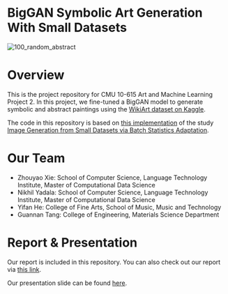 # BigGAN Symbolic Art Generation With Small Datasets

![100_random_abstract](https://user-images.githubusercontent.com/29810416/156103088-b7189e64-c153-4d0d-99d2-f80d95882472.jpg)

# Overview

This is the project repository for CMU 10-615 Art and Machine Learning Project 2. In this project, we fine-tuned a BigGAN model to generate symbolic and abstract paintings using the [WikiArt dataset on Kaggle](https://www.kaggle.com/ipythonx/wikiart-gangogh-creating-art-gan).

The code in this repository is based on [this implementation](https://github.com/nogu-atsu/small-dataset-image-generation) of the study
[Image Generation from Small Datasets via Batch Statistics Adaptation](https://arxiv.org/abs/1904.01774).

# Our Team

- Zhouyao Xie: School of Computer Science, Language Technology Institute, Master of Computational Data Science
- Nikhil Yadala: School of Computer Science, Language Technology Institute, Master of Computational Data Science
- Yifan He: College of Fine Arts, School of Music, Music and Technology
- Guannan Tang: College of Engineering, Materials Science Department

# Report & Presentation

Our report is included in this repository. You can also check out our report via [this link](https://docs.google.com/document/d/1fbyA6RPusn2PiJagWwM1eanZLYPB2N8naEBR83Q8BHU/edit?usp=sharing).

Our presentation slide can be found [here](https://docs.google.com/presentation/d/1j-5lJQzxEgUyj6PWpqj66qM3ZCSxlZqMZ0aa4qD0NxA/edit?pli=1#slide=id.p).
